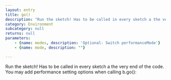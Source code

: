 ```yaml
---
layout: entry
title: go()
description: "Run the sketch! Has to be called in every sketch a the very end of the code.\nYou may add performance setting options when calling b.go():"
category: Environment
subcategory: null
returns: null
parameters:
    - {name: modes, description: 'Optional: Switch performanceMode'}
    - {name: mode, description: ""}

---
```

Run the sketch! Has to be called in every sketch a the very end of the code.
You may add performance setting options when calling b.go():